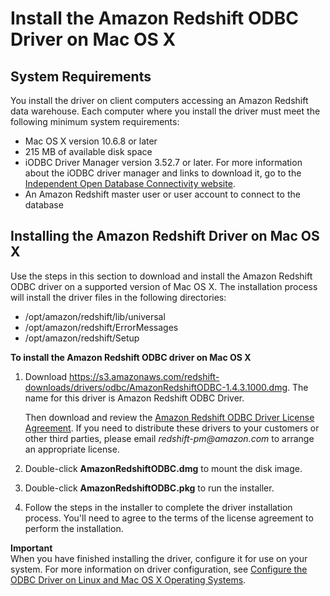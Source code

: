 # Install the Amazon Redshift ODBC Driver on Mac OS X<a name="install-odbc-driver-mac"></a>

## System Requirements<a name="odbc-driver-sysreq-mac"></a>

You install the driver on client computers accessing an Amazon Redshift data warehouse\. Each computer where you install the driver must meet the following minimum system requirements: 
+ Mac OS X version 10\.6\.8 or later
+ 215 MB of available disk space
+ iODBC Driver Manager version 3\.52\.7 or later\. For more information about the iODBC driver manager and links to download it, go to the [Independent Open Database Connectivity website](http://www.iodbc.org/dataspace/doc/iodbc/wiki/iodbcWiki/Downloads)\.
+ An Amazon Redshift master user or user account to connect to the database

## Installing the Amazon Redshift Driver on Mac OS X<a name="odbc-driver-mac-how-to-install"></a>

Use the steps in this section to download and install the Amazon Redshift ODBC driver on a supported version of Mac OS X\. The installation process will install the driver files in the following directories: 
+ /opt/amazon/redshift/lib/universal
+ /opt/amazon/redshift/ErrorMessages
+ /opt/amazon/redshift/Setup<a name="rs-mgmt-install-odbc-drivers-mac"></a>

**To install the Amazon Redshift ODBC driver on Mac OS X**

1. Download [https://s3\.amazonaws\.com/redshift\-downloads/drivers/odbc/AmazonRedshiftODBC\-1\.4\.3\.1000\.dmg](https://s3.amazonaws.com/redshift-downloads/drivers/odbc/1.4.3.1000/AmazonRedshiftODBC-1.4.3.1000.dmg)\. The name for this driver is Amazon Redshift ODBC Driver\.

   Then download and review the [Amazon Redshift ODBC Driver License Agreement](https://s3.amazonaws.com/redshift-downloads/drivers/Amazon+Redshift+ODBC+Driver+License+Agreement.pdf)\. If you need to distribute these drivers to your customers or other third parties, please email *redshift\-pm@amazon\.com* to arrange an appropriate license\. 

1. Double\-click **AmazonRedshiftODBC\.dmg** to mount the disk image\.

1. Double\-click **AmazonRedshiftODBC\.pkg** to run the installer\.

1. Follow the steps in the installer to complete the driver installation process\. You'll need to agree to the terms of the license agreement to perform the installation\.

**Important**  
When you have finished installing the driver, configure it for use on your system\. For more information on driver configuration, see [Configure the ODBC Driver on Linux and Mac OS X Operating Systems](odbc-driver-configure-linux-mac.md)\.